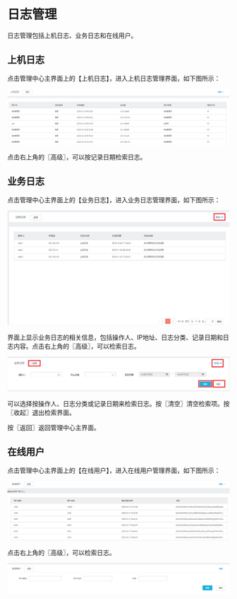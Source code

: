 # 日志管理

日志管理包括上机日志、业务日志和在线用户。

## 上机日志

点击管理中心主界面上的【上机日志】，进入上机日志管理界面，如下图所示：

![](/articles/appspecial/5-/images/image26.png)



 
点击右上角的〖高级〗，可以按记录日期检索日志。

## 业务日志

点击管理中心主界面上的【业务日志】，进入业务日志管理界面，如下图所示：

![](/articles/appspecial/5-/images/image27.png)


 
界面上显示业务日志的相关信息，包括操作人、IP地址、日志分类、记录日期和日志内容。点击右上角的〖高级〗，可以检索日志。

![](/articles/appspecial/5-/images/image28.png)




 
可以选择按操作人、日志分类或记录日期来检索日志。按〖清空〗清空检索项。按〖收起〗退出检索界面。

按〖返回〗返回管理中心主界面。

## 在线用户

点击管理中心主界面上的【在线用户】，进入在线用户管理界面，如下图所示：

![](/articles/appspecial/5-/images/image29.png)

 
点击右上角的〖高级〗，可以检索日志。

![](/articles/appspecial/5-/images/image30.png)




 
